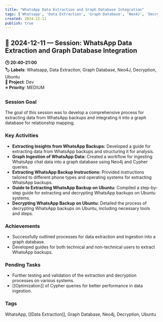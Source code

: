 ```yaml
---
title: "WhatsApp Data Extraction and Graph Database Integration"
tags: ['Whatsapp', 'Data Extraction', 'Graph Database', 'Neo4J', 'Decryption', 'Ubuntu']
created: 2024-12-11
publish: true
---
```


## 📅 2024-12-11 — Session: WhatsApp Data Extraction and Graph Database Integration

**🕒 20:40–21:00**  
**🏷️ Labels**: Whatsapp, Data Extraction, Graph Database, Neo4J, Decryption, Ubuntu  
**📂 Project**: Dev  
**⭐ Priority**: MEDIUM  


### Session Goal
The goal of this session was to develop a comprehensive process for extracting data from WhatsApp backups and integrating it into a graph database for relationship mapping.

### Key Activities
- **Extracting Insights from WhatsApp Backups:** Developed a guide for extracting data from WhatsApp backups and structuring it for analysis.
- **Graph Ingestion of WhatsApp Data:** Created a workflow for ingesting WhatsApp chat data into a graph database using Neo4j and Cypher queries.
- **Extracting WhatsApp Backup Instructions:** Provided instructions tailored to different phone types and operating systems for extracting WhatsApp backups.
- **Guide to Extracting WhatsApp Backup on Ubuntu:** Compiled a step-by-step guide for extracting and decrypting WhatsApp backups on Ubuntu systems.
- **Decrypting WhatsApp Backup on Ubuntu:** Detailed the process of decrypting WhatsApp backups on Ubuntu, including necessary tools and steps.

### Achievements
- Successfully outlined processes for data extraction and ingestion into a graph database.
- Developed guides for both technical and non-technical users to extract WhatsApp backups.

### Pending Tasks
- Further testing and validation of the extraction and decryption processes on various systems.
- [[Optimization]] of Cypher queries for better performance in data ingestion.

### Tags
WhatsApp, [[Data Extraction]], Graph Database, Neo4j, Decryption, Ubuntu
